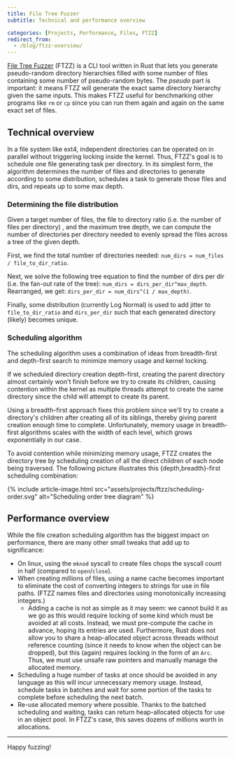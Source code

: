 ```yaml
---
title: File Tree Fuzzer
subtitle: Technical and performance overview

categories: [Projects, Performance, Files, FTZZ]
redirect_from:
  - /blog/ftzz-overview/
---
```


[File Tree Fuzzer](https://github.com/SUPERCILEX/ftzz) (FTZZ) is a CLI tool written in Rust that
lets you generate pseudo-random directory hierarchies filled with some number of files containing
some number of pseudo-random bytes. The *pseudo* part is important: it means FTZZ will generate the
exact same directory hierarchy given the same inputs. This makes FTZZ useful for benchmarking other
programs like `rm` or `cp` since you can run them again and again on the same exact set of files.

## Technical overview

In a file system like ext4, independent directories can be operated on in parallel without
triggering locking inside the kernel. Thus, FTZZ's goal is to schedule one file generating task per
directory. In its simplest form, the algorithm determines the number of files and directories to
generate according to some distribution, schedules a task to generate those files and dirs, and
repeats up to some max depth.

### Determining the file distribution

Given a target number of files, the file to directory ratio (i.e. the number of files per directory)
, and the maximum tree depth, we can compute the number of directories per directory needed to
evenly spread the files across a tree of the given depth.

First, we find the total number of directories needed: `num_dirs = num_files / file_to_dir_ratio`.

Next, we solve the following tree equation to find the number of dirs per dir (i.e. the fan-out rate
of the tree): `num_dirs = dirs_per_dir^max_depth`. Rearranged, we get:
`dirs_per_dir = num_dirs^(1 / max_depth)`.

Finally, some distribution (currently Log Normal) is used to add jitter to `file_to_dir_ratio`
and `dirs_per_dir` such that each generated directory (likely) becomes unique.

### Scheduling algorithm

The scheduling algorithm uses a combination of ideas from breadth-first and depth-first search to
minimize memory usage and kernel locking.

If we scheduled directory creation depth-first, creating the parent directory almost certainly won't
finish before we try to create its children, causing contention within the kernel as multiple
threads attempt to create the same directory since the child will attempt to create its parent.

Using a breadth-first approach fixes this problem since we'll try to create a directory's children
after creating all of its siblings, thereby giving parent creation enough time to complete.
Unfortunately, memory usage in breadth-first algorithms scales with the width of each level, which
grows exponentially in our case.

To avoid contention while minimizing memory usage, FTZZ creates the directory tree by scheduling
creation of all the direct children of each node being traversed. The following picture illustrates
this {depth,breadth}-first scheduling combination:

{% include article-image.html src="assets/projects/ftzz/scheduling-order.svg" alt="Scheduling order tree diagram" %}

## Performance overview

While the file creation scheduling algorithm has the biggest impact on performance, there are many
other small tweaks that add up to significance:

- On linux, using the `mknod` syscall to create files chops the syscall count in half (compared
  to `open`/`close`).
- When creating millions of files, using a name cache becomes important to eliminate the cost of
  converting integers to strings for use in file paths. (FTZZ names files and directories using
  monotonically increasing integers.)
  - Adding a cache is not as simple as it may seem: we cannot build it as we go as this would
    require locking of some kind which must be avoided at all costs. Instead, we must pre-compute
    the cache in advance, hoping its entries are used. Furthermore, Rust does not allow you to share
    a heap-allocated object across threads without reference counting (since it needs to know when
    the object can be dropped), but this (again) requires locking in the form of an `Arc`. Thus, we
    must use unsafe raw pointers and manually manage the allocated memory.
- Scheduling a huge number of tasks at once should be avoided in any language as this will incur
  unnecessary memory usage. Instead, schedule tasks in batches and wait for some portion of the
  tasks to complete before scheduling the next batch.
- Re-use allocated memory where possible. Thanks to the batched scheduling and waiting, tasks can
  return heap-allocated objects for use in an object pool. In FTZZ's case, this saves dozens of
  millions worth in allocations.

---

Happy fuzzing!
